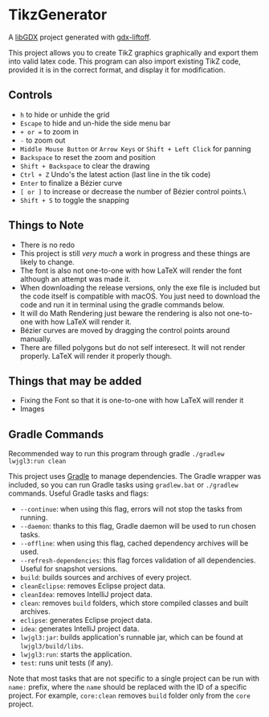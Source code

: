 # TikzGenerator

A [libGDX](https://libgdx.com/) project generated with [gdx-liftoff](https://github.com/libgdx/gdx-liftoff).

This project allows you to create TikZ graphics graphically and export them into valid latex code. This program can also import existing TikZ code, provided it is in the correct format, and display it for modification.

## Controls
- `h` to hide or unhide the grid
- `Escape` to hide and un-hide the side menu bar
- `+ or =` to zoom in
- `-` to zoom out
- `Middle Mouse Button` or `Arrow Keys` or `Shift + Left Click`  for panning
- `Backspace` to reset the zoom and position
- `Shift + Backspace` to clear the drawing
- `Ctrl + Z` Undo's the latest action (last line in the tik code)
- `Enter` to finalize a Bézier curve
- `[ or ]` to increase or decrease the number of Bézier control points.\
- `Shift + S` to toggle the snapping

## Things to Note
- There is no redo
- This project is still _very much_ a work in progress and these things are likely to change.
- The font is also not one-to-one with how LaTeX will render the font although an attempt was made it.
- When downloading the release versions, only the exe file is included but the code itself is compatible with macOS. 
You just need to download the code and run it in terminal using the gradle commands below.
- It will do Math Rendering just beware the rendering is also not one-to-one with how LaTeX will render it.
- Bézier curves are moved by dragging the control points around manually.
- There are filled polygons but do not self interesect. It will not render properly. LaTeX will render it properly though.

## Things that may be added
- Fixing the Font so that it is one-to-one with how LaTeX will render it
- Images

## Gradle Commands

Recommended way to run this program through gradle `./gradlew lwjgl3:run clean`

This project uses [Gradle](https://gradle.org/) to manage dependencies.
The Gradle wrapper was included, so you can run Gradle tasks using `gradlew.bat` or `./gradlew` commands.
Useful Gradle tasks and flags:

- `--continue`: when using this flag, errors will not stop the tasks from running.
- `--daemon`: thanks to this flag, Gradle daemon will be used to run chosen tasks.
- `--offline`: when using this flag, cached dependency archives will be used.
- `--refresh-dependencies`: this flag forces validation of all dependencies. Useful for snapshot versions.
- `build`: builds sources and archives of every project.
- `cleanEclipse`: removes Eclipse project data.
- `cleanIdea`: removes IntelliJ project data.
- `clean`: removes `build` folders, which store compiled classes and built archives.
- `eclipse`: generates Eclipse project data.
- `idea`: generates IntelliJ project data.
- `lwjgl3:jar`: builds application's runnable jar, which can be found at `lwjgl3/build/libs`.
- `lwjgl3:run`: starts the application.
- `test`: runs unit tests (if any).

Note that most tasks that are not specific to a single project can be run with `name:` prefix, where the `name` should be replaced with the ID of a specific project.
For example, `core:clean` removes `build` folder only from the `core` project.
